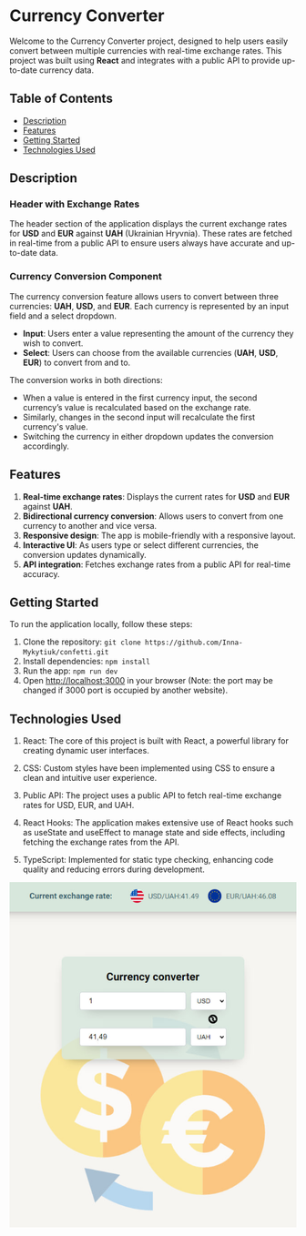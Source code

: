 # Currency Converter

Welcome to the Currency Converter project, designed to help users easily convert between multiple currencies with real-time exchange rates. This project was built using **React** and integrates with a public API to provide up-to-date currency data.

## Table of Contents

- [Description](#description)
- [Features](#features)
- [Getting Started](#getting-started)
- [Technologies Used](#technologies-used)

## Description

### Header with Exchange Rates

The header section of the application displays the current exchange rates for **USD** and **EUR** against **UAH** (Ukrainian Hryvnia). These rates are fetched in real-time from a public API to ensure users always have accurate and up-to-date data.

### Currency Conversion Component

The currency conversion feature allows users to convert between three currencies: **UAH**, **USD**, and **EUR**. Each currency is represented by an input field and a select dropdown.

- **Input**: Users enter a value representing the amount of the currency they wish to convert.
- **Select**: Users can choose from the available currencies (**UAH**, **USD**, **EUR**) to convert from and to.

The conversion works in both directions:

- When a value is entered in the first currency input, the second currency’s value is recalculated based on the exchange rate.
- Similarly, changes in the second input will recalculate the first currency's value.
- Switching the currency in either dropdown updates the conversion accordingly.

## Features

1. **Real-time exchange rates**: Displays the current rates for **USD** and **EUR** against **UAH**.
2. **Bidirectional currency conversion**: Allows users to convert from one currency to another and vice versa.
3. **Responsive design**: The app is mobile-friendly with a responsive layout.
4. **Interactive UI**: As users type or select different currencies, the conversion updates dynamically.
5. **API integration**: Fetches exchange rates from a public API for real-time accuracy.

## Getting Started

To run the application locally, follow these steps:

1. Clone the repository: `git clone https://github.com/Inna-Mykytiuk/confetti.git`
2. Install dependencies: `npm install`
3. Run the app: `npm run dev`
4. Open [http://localhost:3000](http://localhost:3000) in your browser (Note: the port may be changed if 3000 port is occupied by another website).

## Technologies Used

1. React: The core of this project is built with React, a powerful library for creating dynamic user interfaces.

2. CSS: Custom styles have been implemented using CSS to ensure a clean and intuitive user experience.

3. Public API: The project uses a public API to fetch real-time exchange rates for USD, EUR, and UAH.

4. React Hooks: The application makes extensive use of React hooks such as useState and useEffect to manage state and side effects, including fetching the exchange rates from the API.

5. TypeScript: Implemented for static type checking, enhancing code quality and reducing errors during development.

![preview](https://github.com/Inna-Mykytiuk/currency-converter/blob/main/public/preview.jpg)
